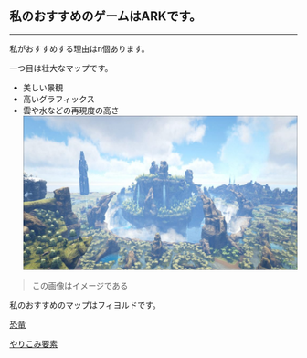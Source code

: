 ## 私のおすすめのゲームはARKです。

* *  * * * * * * * * * * *
私がおすすめする理由はn個あります。

一つ目は壮大なマップです。
- 美しい景観
- 高いグラフィックス
- 雲や水などの再現度の高さ
![aaa](./ark.jpg)
> この画像はイメージである

私のおすすめのマップはフィヨルドです。

[恐竜](./hoge.md) 

[やりこみ要素](./fuga.md)

